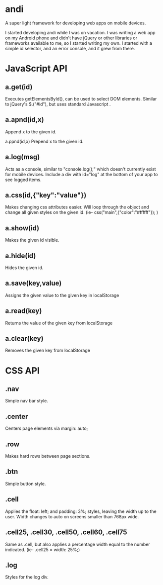 andi
====

A super light framework for developing web apps on mobile devices.

I started developing andi while I was on vacation. I was writing a web app on my Android phone and didn't have jQuery or other libraries or frameworks available to me, so I started writing my own. I started with a simple id selector, and an error console, and it grew from there.

JavaScript API
====

a.get(id)
----
Executes getElementsById(), can be used to select DOM elements. Similar to jQuery's $.("#id"), but uses standard Javascript .

a.apnd(id,x)
----
Append x to the given id.

a.ppnd(id,x)
Prepend x to the given id.

a.log(msg)
----
Acts as a console, similar to "console.log();" which doesn't currently exist for mobile devices. Include a div with id="log" at the bottom of your app to see logged items.

a.css(id,{"key":"value"})
----
Makes changing css attributes easier. Will loop through the object and change all given styles on the given id. (ie- css("main",{"color":"#ffffff"}); )

a.show(id)
----
Makes the given id visible.

a.hide(id)
----
Hides the given id.

a.save(key,value)
----
Assigns the given value to the given key in localStorage

a.read(key)
----
Returns the value of the given key from localStorage

a.clear(key)
----
Removes the given key from localStorage

CSS API
====

.nav
----
Simple nav bar style.

.center
----
Centers page elements via margin: auto;

.row
----
Makes hard rows between page sections.

.btn
----
Simple button style.

.cell
----
Applies the float: left; and padding: 3%; styles, leaving the width up to the user. Width changes to auto on screens smaller than 768px wide.

.cell25, .cell30, .cell50, .cell60, .cell75
----
Same as .cell, but also applies a percentage width equal to the number indicated. (ie- .cell25 = width: 25%;)

.log
----
Styles for the log div.

